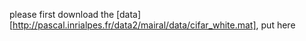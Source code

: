 please first download the 
[data][http://pascal.inrialpes.fr/data2/mairal/data/cifar_white.mat], 
put here 

